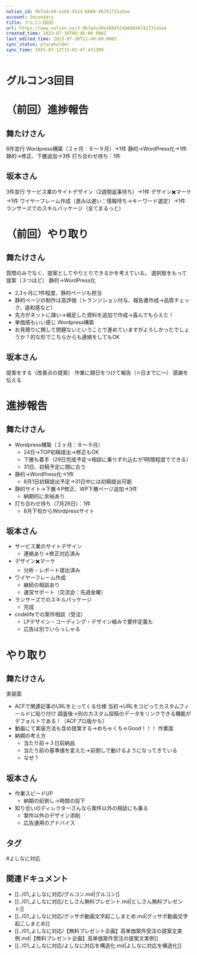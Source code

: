 ```yaml
---
notion_id: 9b7a4cd9-e168-4524-b688-46741731a5ee
account: Secondary
title: グルコン3回目
url: https://www.notion.so/3-9b7a4cd9e1684524b68846741731a5ee
created_time: 2023-07-30T09:46:00.000Z
last_edited_time: 2023-07-30T11:40:00.000Z
sync_status: placeholder
sync_time: 2025-07-12T15:01:47.431309
---
```

# グルコン3回目

# （前回）進捗報告
  ## 舞たけさん
  6件並行
  Wordpress構築（２ヶ月：８〜９月）→1件
  静的→WordPress化→1件
  静的→修正、下層追加→3件
  打ち合わせ待ち：1件
  ## 坂本さん
  3件並行
  サービス業のサイトデザイン（2週間返事待ち）→1件
  デザイン✖️マーケ→1件
  ワイヤーフレーム作成（進みは遅い：情報待ち→キーワード選定）→1件
  ランサーズでのスキルパッケージ（全てまるっと）
# （前回）やり取り
  ## 舞たけさん
  質問のみでなく、提案としてやりとりできるかを考えている。
  選択肢をもって提案（３つほど）
  静的→WordPress化
  - 2,3ヶ月に1件程度、静的ページも担当
  - 静的ページの制作は高評価（トランジション付与、報告書作成→品質チェック、違和感など）
  - 先方がネットに疎い→補足した資料を追加で作成→喜んでもらえた！
  - 単価感もいい感じ
  Wordpress構築
  - お見積りに関して問題ないということで進めていますがよろしかったでしょうか？的な形でこちらからも連絡をしてもOK
  ## 坂本さん
  提案をする（改善点の提案）
  作業に期日をつけて報告（⚪︎日までに〜）
  感謝を伝える
  
# 進捗報告
## 舞たけさん
- Wordpress構築（２ヶ月：８〜９月）
  - 24日→TOP初稿提出→修正もOK
  - 下層も着手（29日完成予定→相談に乗りずれ込むが1時間程度でできる）
  - 31日、初稿予定に間に合う
- 静的→WordPress化→1件
  - 8月1日初稿提出予定→31日中には初稿提出可能
- 静的サイト→下層４P修正、WP下層ページ追加→3件
  - 納期的に余裕あり
- 打ち合わせ待ち（7月26日）：1件
  - 8月下旬からWordpressサイト
## 坂本さん
- サービス業のサイトデザイン
  - 連絡あり→修正対応済み
- デザイン✖️マーケ
  - 分析・レポート提出済み
- ワイヤーフレーム作成
  - 継続の相談あり
  - 運営サポート（交流会：先週金曜）
- ランサーズでのスキルパッケージ
  - 完成
- codelifeでの案件相談（受注）
  - LPデザイン・コーディング・デザイン絡みで要件定義も
  - 広告は別でいらっしゃる
# やり取り
## 舞たけさん
実装面
- ACFで関連記事のURLをとってくる仕様
当初→URLをコピってカスタムフィールドに貼り付け
調査後→別のカスタム投稿のデータをリンクできる機能がデフォルトである！（ACFプロ版かも）
- 動画にて実装方法も含め提案する→めちゃくちゃGood！！！
作業面
- 納期の考え方
  - 当たり前→３日前納品
  - 当たり前の基準値を変えた→前倒しで動けるようになってきている
  - なぜ？
## 坂本さん
- 作業スピードUP
  - 納期の前倒し→時間の投下
- 知り合いのディレクターさんなら案件以外の相談にも乗る
  - 案件以外のデザイン添削
  - 広告運用のアドバイス

## タグ

#よしなに対応 

## 関連ドキュメント

- [[../01_よしなに対応/グルコン.md|グルコン]]
- [[../01_よしなに対応/としさん無料プレゼント.md|としさん無料プレゼント]]
- [[../01_よしなに対応/グッサポ動画文字起こしまとめ.md|グッサポ動画文字起こしまとめ]]
- [[../01_よしなに対応/【無料プレゼント企画】高単価案件受注の提案文実例.md|【無料プレゼント企画】高単価案件受注の提案文実例]]
- [[../01_よしなに対応/よしなに対応を構造化.md|よしなに対応を構造化]]
